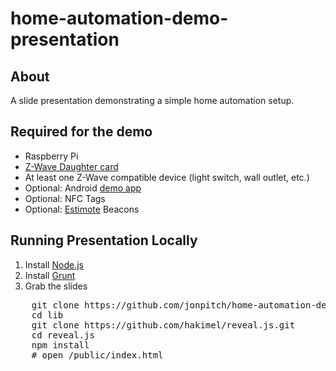 home-automation-demo-presentation
=================================

<h2>About</h2>
<p>A slide presentation demonstrating a simple home automation setup.</p>

<h2>Required for the demo</h2>
<ul>
	<li>Raspberry Pi</li>
	<li><a href="http://razberry.z-wave.me/">Z-Wave Daughter card</a></li>
	<li>At least one Z-Wave compatible device (light switch, wall outlet, etc.)</li>
	<li>Optional: Android <a href="#">demo app</a></li>
	<li>Optional: NFC Tags</li>
	<li>Optional: <a href="http://estimote.com/">Estimote</a> Beacons</li>
</ul>

<h2>Running Presentation Locally</h2>
<ol>
	<li>Install <a href="http://nodejs.org/">Node.js</a></li>
	<li>Install <a href="http://gruntjs.com/getting-started#installing-the-cli">Grunt</a></li>
	<li>Grab the slides</li>
</ol>
<pre>
	git clone https://github.com/jonpitch/home-automation-demo-presentation.git
	cd lib
	git clone https://github.com/hakimel/reveal.js.git
	cd reveal.js
	npm install
	# open /public/index.html
</pre>
